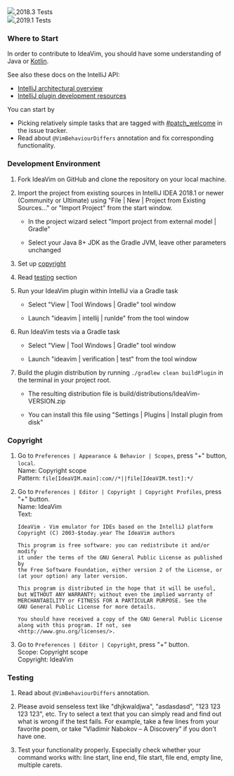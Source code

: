 <div>
  <a href="http://teamcity.jetbrains.com/viewType.html?buildTypeId=IdeaVim_TestsForIntelliJ20183&guest=1">
    <img src="http://teamcity.jetbrains.com/app/rest/builds/buildType:(id:IdeaVim_TestsForIntelliJ20183)/statusIcon.svg?guest=1"/>
  </a>
  <span>2018.3 Tests</span>
</div>
<div>
  <a href="http://teamcity.jetbrains.com/viewType.html?buildTypeId=IdeaVim_TestsForIntelliJ20191&guest=1">
    <img src="http://teamcity.jetbrains.com/app/rest/builds/buildType:(id:IdeaVim_TestsForIntelliJ20191)/statusIcon.svg?guest=1"/>
  </a>
  <span>2019.1 Tests</span>
</div>


### Where to Start

In order to contribute to IdeaVim, you should have some understanding of Java or [Kotlin](https://kotlinlang.org/).

See also these docs on the IntelliJ API:

* [IntelliJ architectural overview](http://confluence.jetbrains.com/display/IDEADEV/IntelliJ+IDEA+Architectural+Overview)
* [IntelliJ plugin development resources](http://confluence.jetbrains.com/display/IDEADEV/PluginDevelopment)

You can start by
 - Picking relatively simple tasks that are tagged with
[#patch_welcome](https://youtrack.jetbrains.com/issues/VIM?q=%23patch_welcome%20%23Unresolved%20sort%20by:%20votes%20)
in the issue tracker.
 - Read about `@VimBehaviourDiffers` annotation and fix corresponding functionality.


### Development Environment

1. Fork IdeaVim on GitHub and clone the repository on your local machine.

2. Import the project from existing sources in IntelliJ IDEA 2018.1 or newer (Community or
   Ultimate) using "File | New | Project from Existing Sources..." or "Import
   Project" from the start window.

    * In the project wizard select "Import project from external model | Gradle"

    * Select your Java 8+ JDK as the Gradle JVM, leave other parameters unchanged

3. Set up [copyright](#copyright)

4. Read [testing](#testing) section

5. Run your IdeaVim plugin within IntelliJ via a Gradle task

    * Select "View | Tool Windows | Gradle" tool window
    
    * Launch "ideavim | intellij | runIde" from the tool window

6. Run IdeaVim tests via a Gradle task

    * Select "View | Tool Windows | Gradle" tool window
    
    * Launch "ideavim | verification | test" from the tool window

7. Build the plugin distribution by running `./gradlew clean buildPlugin` in the
   terminal in your project root.

    * The resulting distribution file is build/distributions/IdeaVim-VERSION.zip

    * You can install this file using "Settings | Plugins | Install plugin
      from disk"

### Copyright

1. Go to `Preferences | Appearance & Behavior | Scopes`, press "+" button, `local`.  
       Name: Copyright scope  
       Pattern: `file[IdeaVIM.main]:com//*||file[IdeaVIM.test]:*/`

2. Go to `Preferences | Editor | Copyright | Copyright Profiles`, press "+" button.  
       Name: IdeaVim  
       Text:  
       
       IdeaVim - Vim emulator for IDEs based on the IntelliJ platform
       Copyright (C) 2003-$today.year The IdeaVim authors
       
       This program is free software: you can redistribute it and/or modify
       it under the terms of the GNU General Public License as published by
       the Free Software Foundation, either version 2 of the License, or
       (at your option) any later version.
       
       This program is distributed in the hope that it will be useful,
       but WITHOUT ANY WARRANTY; without even the implied warranty of
       MERCHANTABILITY or FITNESS FOR A PARTICULAR PURPOSE. See the
       GNU General Public License for more details.
       
       You should have received a copy of the GNU General Public License
       along with this program. If not, see <http://www.gnu.org/licenses/>.
       
3. Go to `Preferences | Editor | Copyright`, press "+" button.  
       Scope: Copyright scope  
       Copyright: IdeaVim
       
### Testing

1. Read about `@VimBehaviourDiffers` annotation.

2. Please avoid senseless text like "dhjkwaldjwa", "asdasdasd",
"123 123 123 123", etc. Try to select a text that you can simply
read and find out what is wrong if the test fails.
For example, take a few lines from your favorite poem, or take
"Vladimir Nabokov – A Discovery" if you don't have one.

3. Test your functionality properly.
Especially check whether your command works with:
line start, line end, file start, file end, empty line, multiple carets.